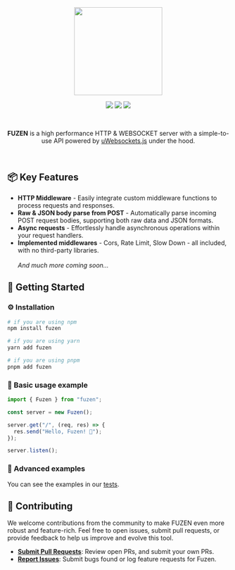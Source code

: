<div align="center">
<img src="https://i.imgur.com/GpACQET.png" width="200" />
<p>
<a href="https://npmjs.com/package/fuzen"><img src="https://img.shields.io/npm/types/fuzen?color=%23B38BEA" /></a>
<a href="https://npmjs.com/package/fuzen"><img src="https://img.shields.io/npm/v/fuzen?color=%23B38BEA" /></a>
<a href="https://npmjs.com/package/fuzen"><img src="https://img.shields.io/npm/d18m/fuzen?color=%23B38BEA" /></a>
</p>

<br />
<p align="center">
<b>FUZEN</b> is a high performance HTTP & WEBSOCKET server with a simple-to-use API powered by
<a href="https://github.com/uNetworking/uWebSockets.js">uWebsockets.js</a> under the hood.
</p>
</div>
<br />

## 📦 Key Features

- **HTTP Middleware** - Easily integrate custom middleware functions to process requests and responses.
- **Raw & JSON body parse from POST** - Automatically parse incoming POST request bodies, supporting both raw data and JSON formats.
- **Async requests** - Effortlessly handle asynchronous operations within your request handlers.
- **Implemented middlewares** - Cors, Rate Limit, Slow Down - all included, with no third-party libraries.
  <br />
  <br />
  _And much more coming soon..._

## 🚀 Getting Started

### ⚙️ Installation

```sh
# if you are using npm
npm install fuzen

# if you are using yarn
yarn add fuzen

# if you are using pnpm
pnpm add fuzen
```

### 🤖 Basic usage example

```ts
import { Fuzen } from "fuzen";

const server = new Fuzen();

server.get("/", (req, res) => {
  res.send("Hello, Fuzen! 👋");
});

server.listen();
```

### 👷 Advanced examples

You can see the examples in our 
[tests](https://github.com/sileanhell/fuzen/tree/main/tests).

## 🤝 Contributing

We welcome contributions from the community to make FUZEN even more robust and feature-rich. Feel free to open issues, submit pull requests, or provide feedback to help us improve and evolve this tool.

- **[Submit Pull Requests](https://github.com/sileanhell/fuzen/pulls)**: Review open PRs, and submit your own PRs.
- **[Report Issues](https://github.com/sileanhell/fuzen/issues)**: Submit bugs found or log feature requests for Fuzen.
